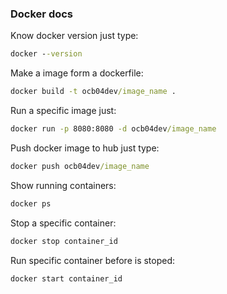### Docker docs

Know docker version just type:

```cmd
docker --version
```

Make a image form a dockerfile:

```cmd
docker build -t ocb04dev/image_name .
```

Run a specific image just:

```cmd
docker run -p 8080:8080 -d ocb04dev/image_name
```

Push docker image to hub just type:
    
```cmd
docker push ocb04dev/image_name
```

Show running containers:

```cmd
docker ps
```

Stop a specific container:

```cmd
docker stop container_id
```

Run specific container before is stoped:

```cmd
docker start container_id
```


